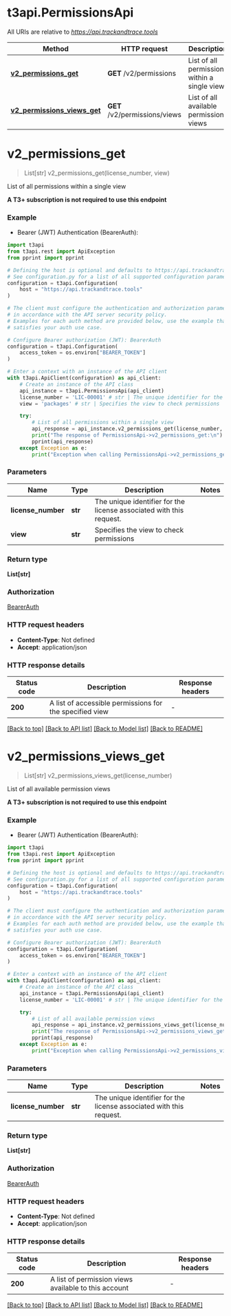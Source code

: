 # t3api.PermissionsApi

All URIs are relative to *https://api.trackandtrace.tools*

Method | HTTP request | Description
------------- | ------------- | -------------
[**v2_permissions_get**](PermissionsApi.md#v2_permissions_get) | **GET** /v2/permissions | List of all permissions within a single view
[**v2_permissions_views_get**](PermissionsApi.md#v2_permissions_views_get) | **GET** /v2/permissions/views | List of all available permission views


# **v2_permissions_get**
> List[str] v2_permissions_get(license_number, view)

List of all permissions within a single view

**A T3+ subscription is not required to use this endpoint**


### Example

* Bearer (JWT) Authentication (BearerAuth):

```python
import t3api
from t3api.rest import ApiException
from pprint import pprint

# Defining the host is optional and defaults to https://api.trackandtrace.tools
# See configuration.py for a list of all supported configuration parameters.
configuration = t3api.Configuration(
    host = "https://api.trackandtrace.tools"
)

# The client must configure the authentication and authorization parameters
# in accordance with the API server security policy.
# Examples for each auth method are provided below, use the example that
# satisfies your auth use case.

# Configure Bearer authorization (JWT): BearerAuth
configuration = t3api.Configuration(
    access_token = os.environ["BEARER_TOKEN"]
)

# Enter a context with an instance of the API client
with t3api.ApiClient(configuration) as api_client:
    # Create an instance of the API class
    api_instance = t3api.PermissionsApi(api_client)
    license_number = 'LIC-00001' # str | The unique identifier for the license associated with this request.
    view = 'packages' # str | Specifies the view to check permissions

    try:
        # List of all permissions within a single view
        api_response = api_instance.v2_permissions_get(license_number, view)
        print("The response of PermissionsApi->v2_permissions_get:\n")
        pprint(api_response)
    except Exception as e:
        print("Exception when calling PermissionsApi->v2_permissions_get: %s\n" % e)
```



### Parameters


Name | Type | Description  | Notes
------------- | ------------- | ------------- | -------------
 **license_number** | **str**| The unique identifier for the license associated with this request. | 
 **view** | **str**| Specifies the view to check permissions | 

### Return type

**List[str]**

### Authorization

[BearerAuth](../README.md#BearerAuth)

### HTTP request headers

 - **Content-Type**: Not defined
 - **Accept**: application/json

### HTTP response details

| Status code | Description | Response headers |
|-------------|-------------|------------------|
**200** | A list of accessible permissions for the specified view |  -  |

[[Back to top]](#) [[Back to API list]](../README.md#documentation-for-api-endpoints) [[Back to Model list]](../README.md#documentation-for-models) [[Back to README]](../README.md)

# **v2_permissions_views_get**
> List[str] v2_permissions_views_get(license_number)

List of all available permission views

**A T3+ subscription is not required to use this endpoint**


### Example

* Bearer (JWT) Authentication (BearerAuth):

```python
import t3api
from t3api.rest import ApiException
from pprint import pprint

# Defining the host is optional and defaults to https://api.trackandtrace.tools
# See configuration.py for a list of all supported configuration parameters.
configuration = t3api.Configuration(
    host = "https://api.trackandtrace.tools"
)

# The client must configure the authentication and authorization parameters
# in accordance with the API server security policy.
# Examples for each auth method are provided below, use the example that
# satisfies your auth use case.

# Configure Bearer authorization (JWT): BearerAuth
configuration = t3api.Configuration(
    access_token = os.environ["BEARER_TOKEN"]
)

# Enter a context with an instance of the API client
with t3api.ApiClient(configuration) as api_client:
    # Create an instance of the API class
    api_instance = t3api.PermissionsApi(api_client)
    license_number = 'LIC-00001' # str | The unique identifier for the license associated with this request.

    try:
        # List of all available permission views
        api_response = api_instance.v2_permissions_views_get(license_number)
        print("The response of PermissionsApi->v2_permissions_views_get:\n")
        pprint(api_response)
    except Exception as e:
        print("Exception when calling PermissionsApi->v2_permissions_views_get: %s\n" % e)
```



### Parameters


Name | Type | Description  | Notes
------------- | ------------- | ------------- | -------------
 **license_number** | **str**| The unique identifier for the license associated with this request. | 

### Return type

**List[str]**

### Authorization

[BearerAuth](../README.md#BearerAuth)

### HTTP request headers

 - **Content-Type**: Not defined
 - **Accept**: application/json

### HTTP response details

| Status code | Description | Response headers |
|-------------|-------------|------------------|
**200** | A list of permission views available to this account |  -  |

[[Back to top]](#) [[Back to API list]](../README.md#documentation-for-api-endpoints) [[Back to Model list]](../README.md#documentation-for-models) [[Back to README]](../README.md)


